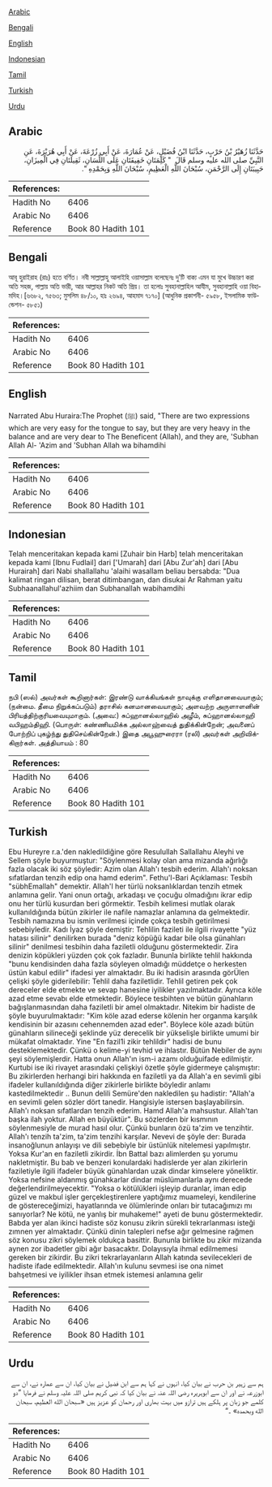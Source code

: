 [Arabic](#arabic)

[Bengali](#bengali)

[English](#english)

[Indonesian](#indonesian)

[Tamil](#tamil)

[Turkish](#turkish)

[Urdu](#urdu)

## Arabic


<div dir="rtl" lang="ar" style={{fontSize:'larger',backgroundColor:'#f8f9fa',padding:20}}>
حَدَّثَنَا زُهَيْرُ بْنُ حَرْبٍ، حَدَّثَنَا ابْنُ فُضَيْلٍ، عَنْ عُمَارَةَ، عَنْ أَبِي زُرْعَةَ، عَنْ أَبِي هُرَيْرَةَ، عَنِ النَّبِيِّ صلى الله عليه وسلم قَالَ ‏ "‏ كَلِمَتَانِ خَفِيفَتَانِ عَلَى اللِّسَانِ، ثَقِيلَتَانِ فِي الْمِيزَانِ، حَبِيبَتَانِ إِلَى الرَّحْمَنِ، سُبْحَانَ اللَّهِ الْعَظِيمِ، سُبْحَانَ اللَّهِ وَبِحَمْدِهِ ‏"‏‏.‏
</div>
<div style={{backgroundColor:'#f8f9fa',padding:20, marginBottom: 10}}><table> <thead> <tr> <th>References:</th> <th></th> </tr> </thead> <tbody><tr><td>Hadith No</td><td>6406</td></tr><tr><td>Arabic No</td><td>6406</td></tr><tr><td>Reference</td><td>Book 80 Hadith 101</td></tr></tbody></table></div>

## Bengali


<div dir="ltr" lang="bn" style={{fontSize:'larger',backgroundColor:'#f8f9fa',padding:20}}>
আবূ হুরাইরাহ (রাঃ) হতে বর্ণিত। নবী সাল্লাল্লাহু আলাইহি ওয়াসাল্লাম বলেছেনঃ দু’টি বাক্য এমন যা মুখে উচ্চারণ করা অতি সহজ, পাল্লায় অতি ভারী, আর আল্লাহর নিকট অতি প্রিয়। তা হলোঃ সুবহানাল্লাহিল আযীম, সুবহানাল্লাহি ওয়া বিহামদিহ।[৬৬৮২, ৭৫৬৩; মুসলিম ৪৮/১০, হাঃ ২৬৯৪, আহমাদ ৭১৭০] (আধুনিক প্রকাশনী- ৫৯৫৮, ইসলামিক ফাউন্ডেশন- ৫৮৫১)
</div>
<div style={{backgroundColor:'#f8f9fa',padding:20, marginBottom: 10}}><table> <thead> <tr> <th>References:</th> <th></th> </tr> </thead> <tbody><tr><td>Hadith No</td><td>6406</td></tr><tr><td>Arabic No</td><td>6406</td></tr><tr><td>Reference</td><td>Book 80 Hadith 101</td></tr></tbody></table></div>

## English


<div dir="ltr" lang="en" style={{fontSize:'larger',backgroundColor:'#f8f9fa',padding:20}}>
Narrated Abu Huraira:The Prophet (ﷺ) said, "There are two expressions which are very easy for the tongue to say, but they are very heavy in the balance and are very dear to The Beneficent (Allah), and they are, 'Subhan Allah Al- 'Azim and 'Subhan Allah wa bihamdihi
</div>
<div style={{backgroundColor:'#f8f9fa',padding:20, marginBottom: 10}}><table> <thead> <tr> <th>References:</th> <th></th> </tr> </thead> <tbody><tr><td>Hadith No</td><td>6406</td></tr><tr><td>Arabic No</td><td>6406</td></tr><tr><td>Reference</td><td>Book 80 Hadith 101</td></tr></tbody></table></div>

## Indonesian


<div dir="ltr" lang="id" style={{fontSize:'larger',backgroundColor:'#f8f9fa',padding:20}}>
Telah menceritakan kepada kami [Zuhair bin Harb] telah menceritakan kepada kami [Ibnu Fudlail] dari ['Umarah] dari [Abu Zur'ah] dari [Abu Hurairah] dari Nabi shallallahu 'alaihi wasallam beliau bersabda: "Dua kalimat ringan dilisan, berat ditimbangan, dan disukai Ar Rahman yaitu Subhaanallahul'azhiim dan Subhanallah wabihamdihi
</div>
<div style={{backgroundColor:'#f8f9fa',padding:20, marginBottom: 10}}><table> <thead> <tr> <th>References:</th> <th></th> </tr> </thead> <tbody><tr><td>Hadith No</td><td>6406</td></tr><tr><td>Arabic No</td><td>6406</td></tr><tr><td>Reference</td><td>Book 80 Hadith 101</td></tr></tbody></table></div>

## Tamil


<div dir="ltr" lang="ta" style={{fontSize:'larger',backgroundColor:'#f8f9fa',padding:20}}>
நபி (ஸல்) அவர்கள் கூறினார்கள்: இரண்டு வாக்கியங்கள் நாவுக்கு எளிதானவையாகும்; (நன்மை. தீமை நிறுக்கப்படும்) தராசில் கனமானவையாகும்; அளவற்ற அருளாளனின் பிரியத்திற்குரியவையுமாகும். (அவை:) சுப்ஹானல்லாஹில் அழீம், சுப்ஹானல்லாஹி வபிஹம்திஹி. (பொருள்: கண்ணியமிக்க அல்லாஹ்வைத் துதிக்கின்றேன்; அவனைப் போற்றிப் புகழ்ந்து துதிசெய்கின்றேன்.) இதை அபூஹுரைரா (ரலி) அவர்கள் அறிவிக்கிறார்கள். அத்தியாயம் : 80
</div>
<div style={{backgroundColor:'#f8f9fa',padding:20, marginBottom: 10}}><table> <thead> <tr> <th>References:</th> <th></th> </tr> </thead> <tbody><tr><td>Hadith No</td><td>6406</td></tr><tr><td>Arabic No</td><td>6406</td></tr><tr><td>Reference</td><td>Book 80 Hadith 101</td></tr></tbody></table></div>

## Turkish


<div dir="ltr" lang="tr" style={{fontSize:'larger',backgroundColor:'#f8f9fa',padding:20}}>
Ebu Hureyre r.a.'den nakledildiğine göre Resulullah Sallallahu Aleyhi ve Sellem şöyle buyurmuştur: "Söylenmesi kolay olan ama mizanda ağırlığı fazla olacak iki söz şöyledir: Azim olan Allah'ı tesbih ederim. Allah'ı noksan sıfatlardan tenzih edip ona hamd ederim". Fethu'l-Bari Açıklaması: Tesbih "sübhEmallah" demektir. AlIah'l her türlü noksanlıklardan tenzih etmek anlamına gelir. Yani onun ortağı, arkadaşı ve çocuğu olmadığını ikrar edip onu her türlü kusurdan beri görmektir. Tesbih kelimesi mutlak olarak kullanıldığında bütün zikirler ile nafile namazlar anlamına da gelmektedir. Tesbih namazına bu ismin verilmesi içinde çokça tesbih getirilmesi sebebiyledir. Kadı İyaz şöyle demiştir: Tehlilin fazileti ile ilgili rivayette "yüz hatası silinir" denilirken burada "deniz köpüğü kadar bile olsa günahları silinir" denilmesi tesbihin daha faziletli olduğunu göstermektedir. Zira denizin köpükleri yüzden çok çok fazladır. Bununla birlikte tehlil hakkında "bunu kendisinden daha fazla söyleyen olmadığı müddetçe o herkesten üstün kabul edilir" ifadesi yer almaktadır. Bu iki hadisin arasında görÜlen çelişki şöyle giderilebilir: Tehlil daha faziletlidir. Tehlil getiren pek çok dereceler elde etmekte ve sevap hanesine iyilikler yazılmaktadır. Ayrıca köle azad etme sevabı elde etmektedir. Böylece tesbihten ve bütün günahların bağışlanmasından daha faziletli bir amel olmaktadır. Nitekim bir hadiste de şöyle buyurulmaktadır: "Kim köle azad ederse kölenin her organma karşılık kendisinin bir azasını cehennemden azad eder". Böylece köle azadı bütün günahların silineceği şeklinde yüz derecelik bir yükselişle birlikte umumi bir mükafat olmaktadır. Yine "En fazil1i zikir tehlildir" hadisi de bunu desteklemektedir. Çünkü o kelime-yi tevhid ve ihlastır. Bütün Nebiler de aynı şeyi söylemişlerdir. Hatta onun Allah'ın ism-i azamı olduğuifade edilmiştir. Kurtubi ise iki rivayet arasındaki çelişkiyi özetle şöyle gidermeye çalışmıştır: Bu zikirlerden herhangi biri hakkında en faziletli ya da Allah'a en sevimli gibi ifadeler kullanıldığında diğer zikirlerle birlikte böyledir anlamı kastedilmektedir .. Bunun delili Semüre'den nakledilen şu hadistir: "Allah'a en sevimli gelen sözler dört tanedir. Hangisiyle istersen başlayabilirsin. Allah'ı noksan sıfatlardan tenzih ederim. Hamd Allah'a mahsustur. Allah'tan başka ilah yoktur. Allah en büyüktür". Bu sözlerden bir kısmının söylenmesiyle de murad hasıl olur. Çünkü bunların özü ta'zim ve tenzihtir. Allah'ı tenzih ta'zim, ta'zim tenzihi karşılar. Nevevi de şöyle der: Burada insanoğlunun anlayışı ve dili sebebiyle bir üstünlük nitelemesi yapılmıştır. Yoksa Kur'an en faziletli zikirdir. İbn Battal bazı alimlerden şu yorumu nakletmiştir. Bu bab ve benzeri konulardaki hadislerde yer alan zikirlerin faziletiyle ilgili ifadeler büyük günahlardan uzak dindar kimselere yöneliktir. Yoksa nefsine aldanmış günahkarlar dindar müslümanlarla aynı derecede değerlendirilmeyecektir. "Yoksa o kötülükleri işleyip duranlar, iman edip güzel ve makbul işler gerçekleştirenlere yaptığımız muameleyi, kendilerine de göstereceğimizi, hayatlarında ve ölümlerinde onları bir tutacağımızı mı sanıyorlar? Ne kötü, ne yanlış bir muhakeme!" ayeti de bunu göstermektedir. Babda yer alan ikinci hadiste söz konusu zikrin sürekli tekrarlanması isteği zımnen yer almaktadır. Çünkü dinin talepleri nefse ağır gelmesine rağmen söz konusu zikri söylemek oldukça basittir. Bununla birlikte bu zikir mizanda aynen zor ibadetler gibi ağır basacaktır. Dolayısıyla ihmal edilmemesi gereken bir zikirdir. Bu zikri tekrarlayanların Allah katında sevilecekleri de hadiste ifade edilmektedir. Allah'ın kulunu sevmesi ise ona nimet bahşetmesi ve iyilikler ihsan etmek istemesi anlamına gelir
</div>
<div style={{backgroundColor:'#f8f9fa',padding:20, marginBottom: 10}}><table> <thead> <tr> <th>References:</th> <th></th> </tr> </thead> <tbody><tr><td>Hadith No</td><td>6406</td></tr><tr><td>Arabic No</td><td>6406</td></tr><tr><td>Reference</td><td>Book 80 Hadith 101</td></tr></tbody></table></div>

## Urdu


<div dir="rtl" lang="ur" style={{fontSize:'larger',backgroundColor:'#f8f9fa',padding:20}}>
ہم سے زہیر بن حرب نے بیان کیا، انہوں نے کہا ہم سے ابن فضیل نے بیان کیا، ان سے عمارہ نے، ان سے ابوزرعہ نے اور ان سے ابوہریرہ رضی اللہ عنہ نے بیان کیا کہ نبی کریم صلی اللہ علیہ وسلم نے فرمایا ”دو کلمے جو زبان پر ہلکے ہیں ترازو میں بہت بھاری اور رحمان کو عزیز ہیں «سبحان الله العظيم،‏‏‏‏ سبحان الله وبحمده» ۔“
</div>
<div style={{backgroundColor:'#f8f9fa',padding:20, marginBottom: 10}}><table> <thead> <tr> <th>References:</th> <th></th> </tr> </thead> <tbody><tr><td>Hadith No</td><td>6406</td></tr><tr><td>Arabic No</td><td>6406</td></tr><tr><td>Reference</td><td>Book 80 Hadith 101</td></tr></tbody></table></div>